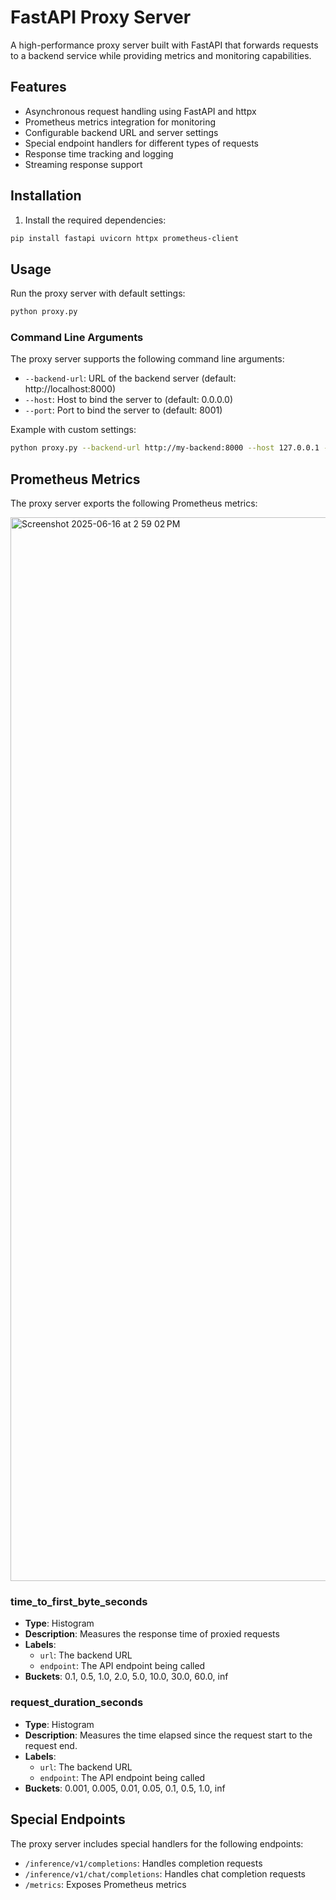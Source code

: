 # FastAPI Proxy Server

A high-performance proxy server built with FastAPI that forwards requests to a backend service while providing metrics and monitoring capabilities.

## Features

- Asynchronous request handling using FastAPI and httpx
- Prometheus metrics integration for monitoring
- Configurable backend URL and server settings
- Special endpoint handlers for different types of requests
- Response time tracking and logging
- Streaming response support

## Installation

1. Install the required dependencies:
```bash
pip install fastapi uvicorn httpx prometheus-client
```

## Usage

Run the proxy server with default settings:
```bash
python proxy.py
```

### Command Line Arguments

The proxy server supports the following command line arguments:

- `--backend-url`: URL of the backend server (default: http://localhost:8000)
- `--host`: Host to bind the server to (default: 0.0.0.0)
- `--port`: Port to bind the server to (default: 8001)

Example with custom settings:
```bash
python proxy.py --backend-url http://my-backend:8000 --host 127.0.0.1 --port 8080
```

## Prometheus Metrics

The proxy server exports the following Prometheus metrics:

<img width="1702" alt="Screenshot 2025-06-16 at 2 59 02 PM" src="https://github.com/user-attachments/assets/040aca25-96a9-45fe-8c47-e1356a3ceb0e" />

### time_to_first_byte_seconds
- **Type**: Histogram
- **Description**: Measures the response time of proxied requests
- **Labels**:
  - `url`: The backend URL
  - `endpoint`: The API endpoint being called
- **Buckets**: 0.1, 0.5, 1.0, 2.0, 5.0, 10.0, 30.0, 60.0, inf

### request_duration_seconds
- **Type**: Histogram
- **Description**: Measures the time elapsed since the request start to the request end.
- **Labels**:
  - `url`: The backend URL
  - `endpoint`: The API endpoint being called
- **Buckets**: 0.001, 0.005, 0.01, 0.05, 0.1, 0.5, 1.0, inf

## Special Endpoints

The proxy server includes special handlers for the following endpoints:

- `/inference/v1/completions`: Handles completion requests
- `/inference/v1/chat/completions`: Handles chat completion requests
- `/metrics`: Exposes Prometheus metrics
